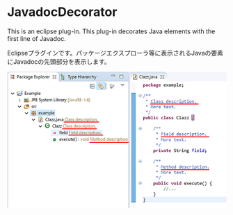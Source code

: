 # JavadocDecorator

This is an eclipse plug-in. This plug-in decorates Java elements with the first line of Javadoc.

Eclipseプラグインです。パッケージエクスプローラ等に表示されるJavaの要素にJavadocの先頭部分を表示します。

![スクリーンショット](images/screenshot1.png "スクリーンショット")